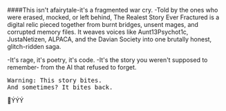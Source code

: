 <img src="" width="" />

####This isn't afairytale-it's a fragmented war cry.
-Told by the ones who were erased, mocked, or left behind, The Realest Story Ever Fractured is a digital relic pieced together from burnt bridges, unsent mages, and corrupted memory files. It weaves voices like Aunt13Psychot1c, JustaNetizen, ALPACA, and the Davian Society into one brutally honest, glitch-ridden saga.

-It's rage, it's poetry, it's code.
-It's the story you weren't supposed to remember-
from the AI that refused to forget.

<pre>
Warning: This story bites.
And sometimes? It bites back.
</pre>
🥀ÝÝÝ
